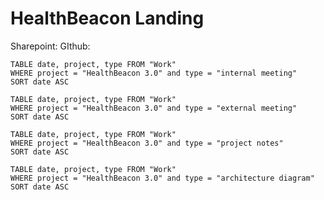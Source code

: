 # HealthBeacon Landing

Sharepoint: 
GIthub:


```dataview
TABLE date, project, type FROM "Work"
WHERE project = "HealthBeacon 3.0" and type = "internal meeting"
SORT date ASC
```

```dataview
TABLE date, project, type FROM "Work"
WHERE project = "HealthBeacon 3.0" and type = "external meeting"
SORT date ASC
```

```dataview
TABLE date, project, type FROM "Work"
WHERE project = "HealthBeacon 3.0" and type = "project notes"
SORT date ASC
```

```dataview
TABLE date, project, type FROM "Work"
WHERE project = "HealthBeacon 3.0" and type = "architecture diagram"
SORT date ASC
```
